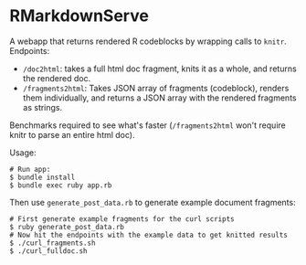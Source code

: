 # RMarkdownServe

A webapp that returns rendered R codeblocks by wrapping calls to `knitr`. Endpoints:

* `/doc2html`: takes a full html doc fragment, knits it as a whole, and returns the rendered doc.
* `/fragments2html`: Takes JSON array of fragments (codeblock), renders them individually, and returns a JSON array with the rendered fragments as strings.

Benchmarks required to see what's faster (`/fragments2html` won't require knitr to parse an entire html doc).

Usage:

```
# Run app:
$ bundle install
$ bundle exec ruby app.rb
```

Then use `generate_post_data.rb` to generate example document fragments:

```
# First generate example fragments for the curl scripts
$ ruby generate_post_data.rb 
# Now hit the endpoints with the example data to get knitted results
$ ./curl_fragments.sh
$ ./curl_fulldoc.sh
```

